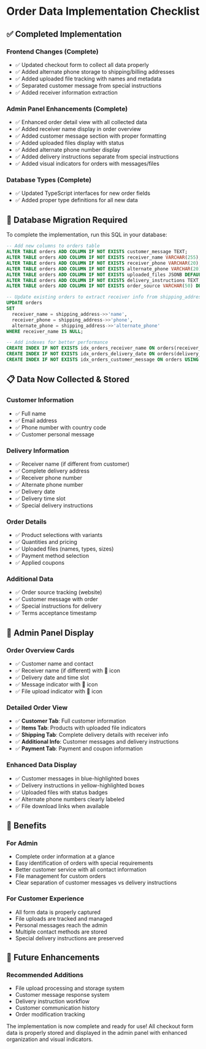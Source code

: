 # Order Data Implementation Checklist

## ✅ Completed Implementation

### **Frontend Changes (Complete)**

- ✅ Updated checkout form to collect all data properly
- ✅ Added alternate phone storage to shipping/billing addresses
- ✅ Added uploaded file tracking with names and metadata
- ✅ Separated customer message from special instructions
- ✅ Added receiver information extraction

### **Admin Panel Enhancements (Complete)**

- ✅ Enhanced order detail view with all collected data
- ✅ Added receiver name display in order overview
- ✅ Added customer message section with proper formatting
- ✅ Added uploaded files display with status
- ✅ Added alternate phone number display
- ✅ Added delivery instructions separate from special instructions
- ✅ Added visual indicators for orders with messages/files

### **Database Types (Complete)**

- ✅ Updated TypeScript interfaces for new order fields
- ✅ Added proper type definitions for all new data

## 🔄 Database Migration Required

To complete the implementation, run this SQL in your database:

```sql
-- Add new columns to orders table
ALTER TABLE orders ADD COLUMN IF NOT EXISTS customer_message TEXT;
ALTER TABLE orders ADD COLUMN IF NOT EXISTS receiver_name VARCHAR(255);
ALTER TABLE orders ADD COLUMN IF NOT EXISTS receiver_phone VARCHAR(20);
ALTER TABLE orders ADD COLUMN IF NOT EXISTS alternate_phone VARCHAR(20);
ALTER TABLE orders ADD COLUMN IF NOT EXISTS uploaded_files JSONB DEFAULT '[]';
ALTER TABLE orders ADD COLUMN IF NOT EXISTS delivery_instructions TEXT;
ALTER TABLE orders ADD COLUMN IF NOT EXISTS order_source VARCHAR(50) DEFAULT 'website';

-- Update existing orders to extract receiver info from shipping_address
UPDATE orders
SET
  receiver_name = shipping_address->>'name',
  receiver_phone = shipping_address->>'phone',
  alternate_phone = shipping_address->>'alternate_phone'
WHERE receiver_name IS NULL;

-- Add indexes for better performance
CREATE INDEX IF NOT EXISTS idx_orders_receiver_name ON orders(receiver_name);
CREATE INDEX IF NOT EXISTS idx_orders_delivery_date ON orders(delivery_date);
CREATE INDEX IF NOT EXISTS idx_orders_customer_message ON orders USING gin(to_tsvector('english', customer_message));
```

## 📋 Data Now Collected & Stored

### **Customer Information**

- ✅ Full name
- ✅ Email address
- ✅ Phone number with country code
- ✅ Customer personal message

### **Delivery Information**

- ✅ Receiver name (if different from customer)
- ✅ Complete delivery address
- ✅ Receiver phone number
- ✅ Alternate phone number
- ✅ Delivery date
- ✅ Delivery time slot
- ✅ Special delivery instructions

### **Order Details**

- ✅ Product selections with variants
- ✅ Quantities and pricing
- ✅ Uploaded files (names, types, sizes)
- ✅ Payment method selection
- ✅ Applied coupons

### **Additional Data**

- ✅ Order source tracking (website)
- ✅ Customer message with order
- ✅ Special instructions for delivery
- ✅ Terms acceptance timestamp

## 👀 Admin Panel Display

### **Order Overview Cards**

- ✅ Customer name and contact
- ✅ Receiver name (if different) with 📧 icon
- ✅ Delivery date and time slot
- ✅ Message indicator with 💬 icon
- ✅ File upload indicator with 📎 icon

### **Detailed Order View**

- ✅ **Customer Tab**: Full customer information
- ✅ **Items Tab**: Products with uploaded file indicators
- ✅ **Shipping Tab**: Complete delivery details with receiver info
- ✅ **Additional Info**: Customer messages and delivery instructions
- ✅ **Payment Tab**: Payment and coupon information

### **Enhanced Data Display**

- ✅ Customer messages in blue-highlighted boxes
- ✅ Delivery instructions in yellow-highlighted boxes
- ✅ Uploaded files with status badges
- ✅ Alternate phone numbers clearly labeled
- ✅ File download links when available

## 🎯 Benefits

### **For Admin**

- Complete order information at a glance
- Easy identification of orders with special requirements
- Better customer service with all contact information
- File management for custom orders
- Clear separation of customer messages vs delivery instructions

### **For Customer Experience**

- All form data is properly captured
- File uploads are tracked and managed
- Personal messages reach the admin
- Multiple contact methods are stored
- Special delivery instructions are preserved

## 🔧 Future Enhancements

### **Recommended Additions**

- File upload processing and storage system
- Customer message response system
- Delivery instruction workflow
- Customer communication history
- Order modification tracking

The implementation is now complete and ready for use! All checkout form data is properly stored and displayed in the admin panel with enhanced organization and visual indicators.
